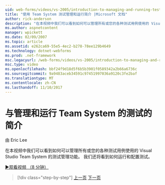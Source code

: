 ```yaml
---
uid: web-forms/videos/vs-2005/introduction-to-managing-and-running-tests-with-team-system
title: "使用 Team System 测试管理和运行简介 |Microsoft 文档"
author: rick-anderson
description: "在本视频中我们可以看到如何可以管理所有或您的各种测试用例使用的 Visual Studio Team System 的测试管理功能。 我们还将看到..."
ms.author: aspnetcontent
manager: wpickett
ms.date: 02/09/2007
ms.topic: article
ms.assetid: e262ca69-55e5-4ec2-b278-78ee129b4649
ms.technology: dotnet-webforms
ms.prod: .net-framework
msc.legacyurl: /web-forms/videos/vs-2005/introduction-to-managing-and-running-tests-with-team-system
msc.type: video
ms.openlocfilehash: bbf24f9d18d5f6b5b3901f0589342a2b66a6736c
ms.sourcegitcommit: 9a9483aceb34591c97451997036a9120c3fe2baf
ms.translationtype: MT
ms.contentlocale: zh-CN
ms.lasthandoff: 11/10/2017
---
```

<a name="introduction-to-managing-and-running-tests-with-team-system"></a>与管理和运行 Team System 的测试的简介
====================
由 Eric Lee

在本视频中我们可以看到如何可以管理所有或您的各种测试用例使用的 Visual Studio Team System 的测试管理功能。 我们还将看到如何运行和配置测试。

[&#9654;观看视频 （8 分钟）](https://channel9.msdn.com/Blogs/ASP-NET-Site-Videos/introduction-to-managing-and-running-tests-with-team-system)

>[!div class="step-by-step"]
[上一页](introduction-to-manual-testing-with-team-system.md)
[下一页](measuring-the-business-value-of-ajax.md)
